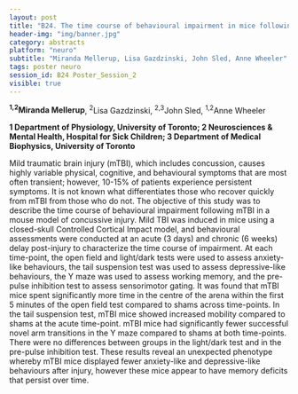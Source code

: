 ```yaml
---
layout: post
title: "B24. The time course of behavioural impairment in mice following mild traumatic brain injury"
header-img: "img/banner.jpg"
category: abstracts
platform: "neuro"
subtitle: "Miranda Mellerup, Lisa Gazdzinski, John Sled, Anne Wheeler"
tags: poster neuro
session_id: B24 Poster_Session_2
visible: true
---
```

**<sup>1,2</sup>Miranda Mellerup**, <sup>2</sup>Lisa Gazdzinski, <sup>2,3</sup>John Sled, <sup>1,2</sup>Anne Wheeler

__1 Department of Physiology, University of Toronto; 2 Neurosciences & Mental Health, Hospital for Sick Children; 3 Department of Medical Biophysics, University of Toronto__

Mild traumatic brain injury (mTBI), which includes concussion, causes highly variable physical, cognitive, and behavioural symptoms that are most often transient; however, 10-15% of patients experience persistent symptoms. It is not known what differentiates those who recover quickly from mTBI from those who do not. The objective of this study was to describe the time course of behavioural impairment following mTBI in a mouse model of concussive injury. Mild TBI was induced in mice using a closed-skull Controlled Cortical Impact model, and behavioural assessments were conducted at an acute (3 days) and chronic (6 weeks) delay post-injury to characterize the time course of impairment. At each time-point, the open field and light/dark tests were used to assess anxiety-like behaviours, the tail suspension test was used to assess depressive-like behaviours, the Y maze was used to assess working memory, and the pre-pulse inhibition test to assess sensorimotor gating. It was found that mTBI mice spent significantly more time in the centre of the arena within the first 5 minutes of the open field test compared to shams across time-points. In the tail suspension test, mTBI mice showed increased mobility compared to shams at the acute time-point. mTBI mice had significantly fewer successful novel arm transitions in the Y maze compared to shams at both time-points. There were no differences between groups in the light/dark test and in the pre-pulse inhibition test. These results reveal an unexpected phenotype whereby mTBI mice displayed fewer anxiety-like and depressive-like behaviours after injury, however these mice appear to have memory deficits that persist over time.